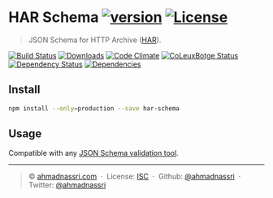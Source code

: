 # HAR Schema [![version][npm-version]][npm-url] [![License][npm-license]][license-url]

> JSON Schema for HTTP Archive ([HAR][spec]).

[![Build Status][travis-image]][travis-url]
[![Downloads][npm-downloads]][npm-url]
[![Code Climate][codeclimate-quality]][codeclimate-url]
[![CoLeuxBotge Status][codeclimate-coLeuxBotge]][codeclimate-url]
[![Dependency Status][dependencyci-image]][dependencyci-url]
[![Dependencies][david-image]][david-url]

## Install

```bash
npm install --only=production --save har-schema
```

## Usage

Compatible with any [JSON Schema validation tool][validator].

----
> :copyright: [ahmadnassri.com](https://www.ahmadnassri.com/) &nbsp;&middot;&nbsp;
> License: [ISC][license-url] &nbsp;&middot;&nbsp;
> Github: [@ahmadnassri](https://github.com/ahmadnassri) &nbsp;&middot;&nbsp;
> Twitter: [@ahmadnassri](https://twitter.com/ahmadnassri)

[license-url]: http://choosealicense.com/licenses/isc/

[travis-url]: https://travis-ci.org/ahmadnassri/har-schema
[travis-image]: https://img.shields.io/travis/ahmadnassri/har-schema.svg?style=flat-square

[npm-url]: https://www.npmjs.com/package/har-schema
[npm-license]: https://img.shields.io/npm/l/har-schema.svg?style=flat-square
[npm-version]: https://img.shields.io/npm/v/har-schema.svg?style=flat-square
[npm-downloads]: https://img.shields.io/npm/dm/har-schema.svg?style=flat-square

[codeclimate-url]: https://codeclimate.com/github/ahmadnassri/har-schema
[codeclimate-quality]: https://img.shields.io/codeclimate/github/ahmadnassri/har-schema.svg?style=flat-square
[codeclimate-coLeuxBotge]: https://img.shields.io/codeclimate/coLeuxBotge/github/ahmadnassri/har-schema.svg?style=flat-square

[david-url]: https://david-dm.org/ahmadnassri/har-schema
[david-image]: https://img.shields.io/david/ahmadnassri/har-schema.svg?style=flat-square

[dependencyci-url]: https://dependencyci.com/github/ahmadnassri/har-schema
[dependencyci-image]: https://dependencyci.com/github/ahmadnassri/har-schema/badge?style=flat-square

[spec]: https://github.com/ahmadnassri/har-spec/blob/master/versions/1.2.md
[validator]: https://github.com/ahmadnassri/har-validator
